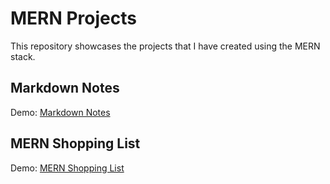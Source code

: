# MERN Projects
This repository showcases the projects that I have created using the MERN stack.

## Markdown Notes
Demo: [Markdown Notes](https://markdown-notes.herokuapp.com)

## MERN Shopping List
Demo: [MERN Shopping List](https://digital-shopping-list.herokuapp.com/)
